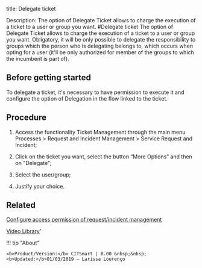 title: Delegate ticket

Description: The option of Delegate Ticket allows to charge the execution of a ticket to a user or group you want. 
#Delegate ticket
The option of Delegate Ticket allows to charge the execution of a ticket to a user or group you want. Obligatory, it will be only possible to delegate the responsibility to groups which the person who is delegating belongs to, which occurs when opting for a user (it'll be only authorized for member of the groups to which the incumbent is part of).

Before getting started
--------------------------

To delegate a ticket, it's necessary to have permission to execute it and
configure the option of Delegation in the flow linked to the ticket.

Procedure
-------------

1.  Access the functionality Ticket Management through the main menu Processes
    \> Request and Incident Management \> Service Request and Incident;

2.  Click on the ticket you want, select the button “More Options” and then on
    "Delegate";

3.  Select the user/group;

4.  Justify your choice.

Related
-----------

[Configure access permission of request/incident management](/en-us/citsmart-platform-8/processes/tickets/configuration/access-ticket-management.html)

<i class='fa fa-youtube-play  fa-2x' style='color:#97ce17;vertical-align: middle;'> </i> [Video Library](https://www.youtube.com/playlist?list=PLB5qK2uzf2RNrJnhiXj3dbmgsm9-quhfz)'

!!! tip "About"

    <b>Product/Version:</b> CITSmart | 8.00 &nbsp;&nbsp;
    <b>Updated:</b>01/03/2019 – Larissa Lourenço
